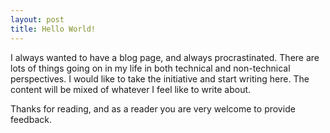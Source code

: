 ```yaml
---
layout: post
title: Hello World!
---
```


I always wanted to have a blog page, and always procrastinated. There are lots of things going on in my life in both technical and non-technical perspectives. I would like to take the initiative and start writing here. The content will be mixed of whatever I feel like to write about.

Thanks for reading, and as a reader you are very welcome to provide feedback.
